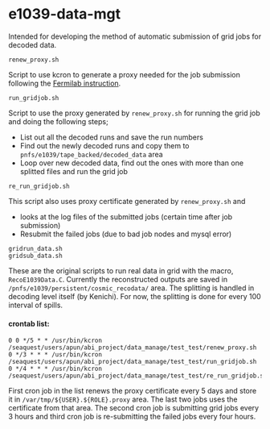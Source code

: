 # e1039-data-mgt
Intended for developing the method of automatic submission of grid jobs for decoded data.

```
renew_proxy.sh
```
Script to use kcron to generate a proxy needed for the job submission following the [Fermilab instruction](https://cdcvs.fnal.gov/redmine/projects/fife/wiki/Authentication#Authentication-with-kcron-for-SL7).

```
run_gridjob.sh
```
Script to use the proxy generated by `renew_proxy.sh` for running the grid job and doing the following steps;
- List out all the decoded runs and save the run numbers
- Find out the newly decoded runs and copy them to `pnfs/e1039/tape_backed/decoded_data` area
- Loop over new decoded data, find out the ones with more than one splitted files and run the grid job

```
re_run_gridjob.sh
```
This script also uses proxy certificate generated by `renew_proxy.sh` and 
- looks at the log files of the submitted jobs (certain time after job submission)
- Resubmit the failed jobs (due to bad job nodes and mysql error)


```
gridrun_data.sh
gridsub_data.sh
```
These are the original scripts to run real data in grid with the macro, `RecoE1039Data.C`. Currently the reconstructed outputs are saved in `/pnfs/e1039/persistent/cosmic_recodata/` area. The splitting is handled in decoding level itself (by Kenichi). For now, the splitting is done for every 100 interval of spills.

#### crontab list:
```
0 0 */5 * * /usr/bin/kcron /seaquest/users/apun/abi_project/data_manage/test_test/renew_proxy.sh
0 */3 * * * /usr/bin/kcron /seaquest/users/apun/abi_project/data_manage/test_test/run_gridjob.sh
0 */4 * * * /usr/bin/kcron /seaquest/users/apun/abi_project/data_manage/test_test/re_run_gridjob.sh
```
First cron job in the list renews the proxy certificate every 5 days and store it in `/var/tmp/${USER}.${ROLE}.proxy` area. The last two jobs uses the certificate from that area. The second cron job is submitting grid jobs every 3 hours and third cron job is re-submitting the failed jobs every four hours.
